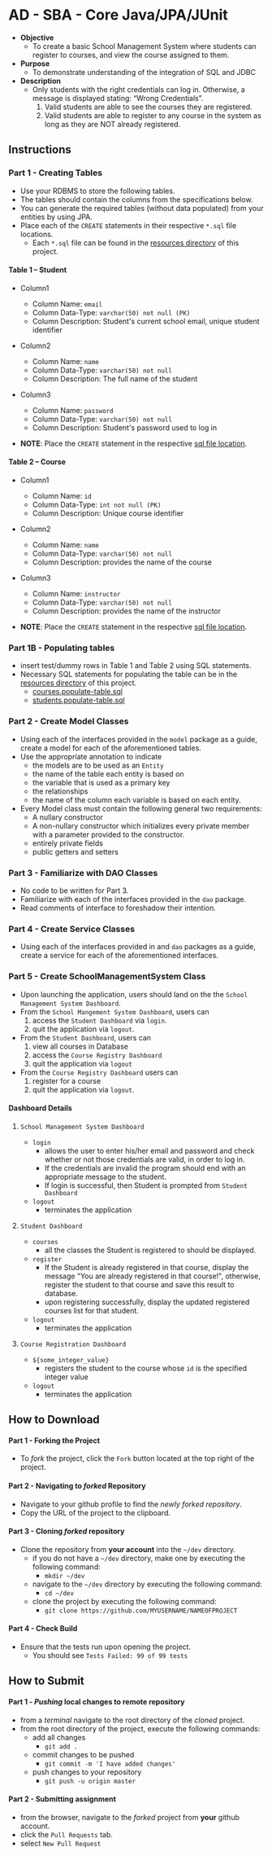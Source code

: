 # AD - SBA - Core Java/JPA/JUnit 

* **Objective** 
    * To create a basic School Management System where students can register to courses, and view the course assigned to them.
* **Purpose**
    * To demonstrate understanding of the integration of SQL and JDBC
* **Description**
    * Only students with the right credentials can log in. Otherwise, a message is displayed stating: “Wrong Credentials”.
        1. Valid students are able to see the courses they are registered.
        2. Valid students are able to register to any course in the system as long as they are NOT already registered.









## Instructions

### Part 1 - Creating Tables
* Use your RDBMS to store the following tables.
* The tables should contain the columns from the specifications below.
* You can generate the required tables (without data populated) from your entities by using JPA.
* Place each of the `CREATE` statements in their respective `*.sql` file locations.
    * Each `*.sql` file can be found in the [resources directory](./src/main/resources) of this project.



#### Table 1 – Student
* Column1
    * Column Name: `email`
    * Column Data-Type: `varchar(50) not null (PK)`
    * Column Description: Student's current school email, unique student identifier
* Column2
    * Column Name: `name`
    * Column Data-Type: `varchar(50) not null`
    * Column Description: The full name of the student
* Column3
    * Column Name: `password`
    * Column Data-Type: `varchar(50) not null`
    * Column Description: Student's password used to log in


* **NOTE**: Place the `CREATE` statement in the respective [sql file location](./src/main/resources/students.create-table.sql).
    
    
#### Table 2 – Course
* Column1
    * Column Name: `id`
    * Column Data-Type: `int not null (PK)`
    * Column Description: Unique course identifier
* Column2
    * Column Name: `name` 
    * Column Data-Type: `varchar(50) not null`
    * Column Description: provides the name of the course
* Column3
    * Column Name: `instructor` 
    * Column Data-Type: `varchar(50) not null`
    * Column Description: provides the name of the instructor

* **NOTE**: Place the `CREATE` statement in the respective [sql file location](./src/main/resources/courses.create-table.sql).


### Part 1B - Populating tables
* insert test/dummy rows in Table 1 and Table 2 using SQL statements.
* Necessary SQL statements for populating the table can be in the [resources directory](./src/main/resources) of this project.
    * [courses.populate-table.sql](./src/main/resources/courses.populate-table.sql)
    * [students.populate-table.sql](./src/main/resources/students.populate-table.sql)
    
    


### Part 2 - Create Model Classes
* Using each of the interfaces provided in the `model` package as a guide, create a model for each of the aforementioned tables.
* Use the appropriate annotation to indicate
    * the models are to be used as an `Entity`
    * the name of the table each entity is based on
    * the variable that is used as a primary key
    * the relationships
    * the name of the column each variable is based on each entity.
* Every Model class must contain the following general two requirements:
    * A nullary constructor
    * A non-nullary constructor which initializes every private member with a parameter provided to the constructor.
    * entirely private fields
    * public getters and setters



### Part 3 - Familiarize with DAO Classes
* No code to be written for Part 3.
* Familiarize with each of the interfaces provided in the `dao` package.
* Read comments of interface to foreshadow their intention.


### Part 4 - Create Service Classes
* Using each of the interfaces provided in and `dao` packages as a guide, create a service for each of the aforementioned interfaces.


### Part 5 - Create SchoolManagementSystem Class
* Upon launching the application, users should land on the the `School Management System Dashboard`.
* From the `School Mangement System Dashboard`, users can
    1. access the `Student Dashboard` via `login`.
    2. quit the application via `logout`.
* From the `Student Dashboard`, users can
    1. view all courses in Database
    2. access the `Course Registry Dashboard`
    3. quit the application via `logout`
* From the `Course Registry Dashboard` users can
    1. register for a course
    2. quit the application via `logout`.

#### Dashboard Details
1. `School Management System Dashboard`
    * `login`
        * allows the user to enter his/her email and password and check whether or not those credentials are valid, in order to log in.        
        * If the credentials are invalid the program should end with an appropriate message to the student.
        * If login is successful, then Student is prompted from `Student Dashboard`
    * `logout`
        * terminates the application

2. `Student Dashboard`
    * `courses`
        * all the classes the Student is registered to should be displayed.
    * `register`
        * If the Student is already registered in that course, display the message "You are already registered in that course!", otherwise, register the student to that course and save this result to database.
        * upon registering successfully, display the updated registered courses list for that student.
    * `logout`
        * terminates the application

3. `Course Registration Dashboard`
    * `${some_integer_value}`
        * registers the student to the course whose `id` is the specified integer value
    * `logout`
        * terminates the application










## How to Download

#### Part 1 - Forking the Project
* To _fork_ the project, click the `Fork` button located at the top right of the project.


#### Part 2 - Navigating to _forked_ Repository
* Navigate to your github profile to find the _newly forked repository_.
* Copy the URL of the project to the clipboard.

#### Part 3 - Cloning _forked_ repository
* Clone the repository from **your account** into the `~/dev` directory.
  * if you do not have a `~/dev` directory, make one by executing the following command:
    * `mkdir ~/dev`
  * navigate to the `~/dev` directory by executing the following command:
    * `cd ~/dev`
  * clone the project by executing the following command:
    * `git clone https://github.com/MYUSERNAME/NAMEOFPROJECT`

#### Part 4 - Check Build
* Ensure that the tests run upon opening the project.
    * You should see `Tests Failed: 99 of 99 tests`







## How to Submit

#### Part 1 -  _Pushing_ local changes to remote repository
* from a _terminal_ navigate to the root directory of the _cloned_ project.
* from the root directory of the project, execute the following commands:
    * add all changes
      * `git add .`
    * commit changes to be pushed
      * `git commit -m 'I have added changes'`
    * push changes to your repository
      * `git push -u origin master`

#### Part 2 - Submitting assignment
* from the browser, navigate to the _forked_ project from **your** github account.
* click the `Pull Requests` tab.
* select `New Pull Request`